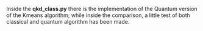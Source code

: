 Inside the __qkd_class.py__ there is the implementation of the Quantum version of the Kmeans algorithm;
while inside the comparison, a little test of both classical and quantum algorithm has been made.
